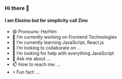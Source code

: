 ### Hi there 👋
#### I am Elozino but for simplicity call Zino

- 😄 Pronouns: He/Him
- 🔭 I’m currently working on Frontend Technologies
- 🌱 I’m currently learning JavaScript, React.js
- 👯 I’m looking to collaborate on ...
- 🤔 I’m looking for help with everything JavaScript
- 💬 Ask me about ...
- 📫 How to reach me: ...
- ⚡ Fun fact: ...



<!--

**Elozino/Elozino** is a ✨ _special_ ✨ repository because its `README.md` (this file) appears on your GitHub profile.

Here are some ideas to get you started:

[![Elozino's GitHub stats](https://github-readme-stats.vercel.app/api?username=elozino)](https://github.com/anuraghazra/github-readme-stats)


-->

